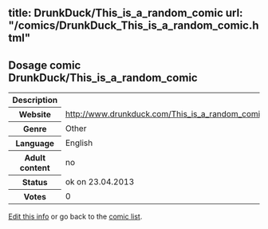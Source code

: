 title: DrunkDuck/This_is_a_random_comic
url: "/comics/DrunkDuck_This_is_a_random_comic.html"
---
Dosage comic DrunkDuck/This_is_a_random_comic
-----------------------------------------

<table class="comicinfo">
<tr>
<th>Description</th><td></td>
</tr>
<tr>
<th>Website</th><td><a href="http://www.drunkduck.com/This_is_a_random_comic/">http://www.drunkduck.com/This_is_a_random_comic/</a></td>
</tr>
<tr>
<th>Genre</th><td>Other</td>
</tr>
<tr>
<th>Language</th><td>English</td>
</tr>
<tr>
<th>Adult content</th><td>no</td>
</tr>
<tr>
<th>Status</th><td>ok on 23.04.2013</td>
</tr>
<tr>
<th>Votes</th><td>0</div></td>
</tr>
</table>

[Edit this info](/comics/DrunkDuck_This_is_a_random_comic_edit.html) or go back to the [comic list](../comic-index.html).
